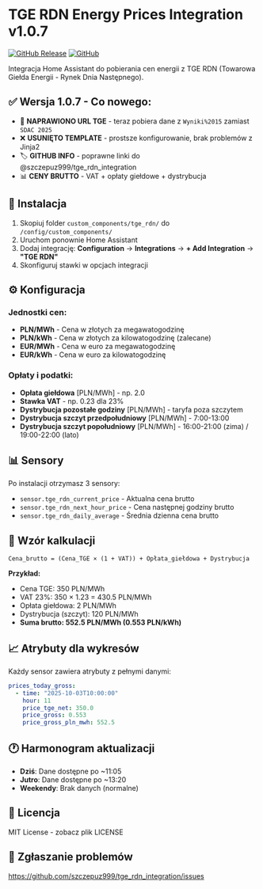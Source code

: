 # TGE RDN Energy Prices Integration v1.0.7

[![GitHub Release](https://img.shields.io/github/release/szczepuz999/tge_rdn_integration.svg?style=flat-square)](https://github.com/szczepuz999/tge_rdn_integration/releases)
[![GitHub](https://img.shields.io/github/license/szczepuz999/tge_rdn_integration.svg?style=flat-square)](LICENSE)

Integracja Home Assistant do pobierania cen energii z TGE RDN (Towarowa Giełda Energii - Rynek Dnia Następnego).

## ✅ Wersja 1.0.7 - Co nowego:

- 🔧 **NAPRAWIONO URL TGE** - teraz pobiera dane z `Wyniki%2015` zamiast `SDAC 2025`
- ❌ **USUNIĘTO TEMPLATE** - prostsze konfigurowanie, brak problemów z Jinja2
- 🏷️ **GITHUB INFO** - poprawne linki do @szczepuz999/tge_rdn_integration
- 📊 **CENY BRUTTO** - VAT + opłaty giełdowe + dystrybucja

## 🚀 Instalacja

1. Skopiuj folder `custom_components/tge_rdn/` do `/config/custom_components/`
2. Uruchom ponownie Home Assistant
3. Dodaj integrację: **Configuration** → **Integrations** → **+ Add Integration** → **"TGE RDN"**
4. Skonfiguruj stawki w opcjach integracji

## ⚙️ Konfiguracja

### Jednostki cen:
- **PLN/MWh** - Cena w złotych za megawatogodzinę
- **PLN/kWh** - Cena w złotych za kilowatogodzinę (zalecane)
- **EUR/MWh** - Cena w euro za megawatogodzinę
- **EUR/kWh** - Cena w euro za kilowatogodzinę

### Opłaty i podatki:
- **Opłata giełdowa** [PLN/MWh] - np. 2.0
- **Stawka VAT** - np. 0.23 dla 23%
- **Dystrybucja pozostałe godziny** [PLN/MWh] - taryfa poza szczytem
- **Dystrybucja szczyt przedpołudniowy** [PLN/MWh] - 7:00-13:00
- **Dystrybucja szczyt popołudniowy** [PLN/MWh] - 16:00-21:00 (zima) / 19:00-22:00 (lato)

## 📊 Sensory

Po instalacji otrzymasz 3 sensory:

- `sensor.tge_rdn_current_price` - Aktualna cena brutto
- `sensor.tge_rdn_next_hour_price` - Cena następnej godziny brutto  
- `sensor.tge_rdn_daily_average` - Średnia dzienna cena brutto

## 🧮 Wzór kalkulacji

```
Cena_brutto = (Cena_TGE × (1 + VAT)) + Opłata_giełdowa + Dystrybucja
```

**Przykład:**
- Cena TGE: 350 PLN/MWh
- VAT 23%: 350 × 1.23 = 430.5 PLN/MWh
- Opłata giełdowa: 2 PLN/MWh
- Dystrybucja (szczyt): 120 PLN/MWh
- **Suma brutto: 552.5 PLN/MWh (0.553 PLN/kWh)**

## 📈 Atrybuty dla wykresów

Każdy sensor zawiera atrybuty z pełnymi danymi:

```yaml
prices_today_gross:
  - time: "2025-10-03T10:00:00"
    hour: 11
    price_tge_net: 350.0
    price_gross: 0.553
    price_gross_pln_mwh: 552.5
```

## 🕐 Harmonogram aktualizacji

- **Dziś**: Dane dostępne po ~11:05
- **Jutro**: Dane dostępne po ~13:20  
- **Weekendy**: Brak danych (normalne)

## 📄 Licencja

MIT License - zobacz plik LICENSE

## 🐛 Zgłaszanie problemów

https://github.com/szczepuz999/tge_rdn_integration/issues
